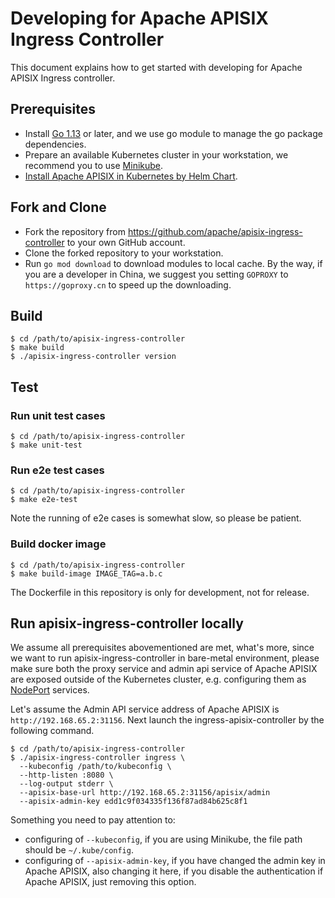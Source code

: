 <!--
#
# Licensed to the Apache Software Foundation (ASF) under one or more
# contributor license agreements.  See the NOTICE file distributed with
# this work for additional information regarding copyright ownership.
# The ASF licenses this file to You under the Apache License, Version 2.0
# (the "License"); you may not use this file except in compliance with
# the License.  You may obtain a copy of the License at
#
#     http://www.apache.org/licenses/LICENSE-2.0
#
# Unless required by applicable law or agreed to in writing, software
# distributed under the License is distributed on an "AS IS" BASIS,
# WITHOUT WARRANTIES OR CONDITIONS OF ANY KIND, either express or implied.
# See the License for the specific language governing permissions and
# limitations under the License.
#
-->

# Developing for Apache APISIX Ingress Controller

This document explains how to get started with developing for Apache APISIX Ingress controller.

## Prerequisites

* Install [Go 1.13](https://golang.org/dl/) or later, and we use go module to manage the go package dependencies.
* Prepare an available Kubernetes cluster in your workstation, we recommend you to use [Minikube](https://github.com/kubernetes/minikube).
* [Install Apache APISIX in Kubernetes by Helm Chart](https://github.com/apache/apisix-helm-chart).

## Fork and Clone

* Fork the repository from https://github.com/apache/apisix-ingress-controller to your own GitHub account.
* Clone the forked repository to your workstation.
* Run `go mod download` to download modules to local cache. By the way, if you are a developer in China, we suggest you setting `GOPROXY` to `https://goproxy.cn` to speed up the downloading.

## Build

```shell
$ cd /path/to/apisix-ingress-controller
$ make build
$ ./apisix-ingress-controller version
```

## Test

### Run unit test cases

```shell
$ cd /path/to/apisix-ingress-controller
$ make unit-test
```

### Run e2e test cases

```shell
$ cd /path/to/apisix-ingress-controller
$ make e2e-test
```

Note the running of e2e cases is somewhat slow, so please be patient.

### Build docker image

```
$ cd /path/to/apisix-ingress-controller
$ make build-image IMAGE_TAG=a.b.c
```

The Dockerfile in this repository is only for development, not for release.

## Run apisix-ingress-controller locally

We assume all prerequisites abovementioned are met, what's more, since we want to run apisix-ingress-controller in bare-metal environment, please make sure both the proxy service and admin api service of Apache APISIX are exposed outside of the Kubernetes cluster, e.g. configuring them as [NodePort](https://kubernetes.io/docs/concepts/services-networking/service/#nodeport) services. 

Let's assume the Admin API service address of Apache APISIX is `http://192.168.65.2:31156`. Next launch the ingress-apisix-controller by the following command.

```shell
$ cd /path/to/apisix-ingress-controller
$ ./apisix-ingress-controller ingress \
  --kubeconfig /path/to/kubeconfig \
  --http-listen :8080 \
  --log-output stderr \
  --apisix-base-url http://192.168.65.2:31156/apisix/admin
  --apisix-admin-key edd1c9f034335f136f87ad84b625c8f1
```

Something you need to pay attention to:

* configuring of `--kubeconfig`, if you are using Minikube, the file path should be `~/.kube/config`.
* configuring of `--apisix-admin-key`, if you have changed the admin key in Apache APISIX, also changing it here, if you disable the authentication if Apache APISIX, just removing this option.
